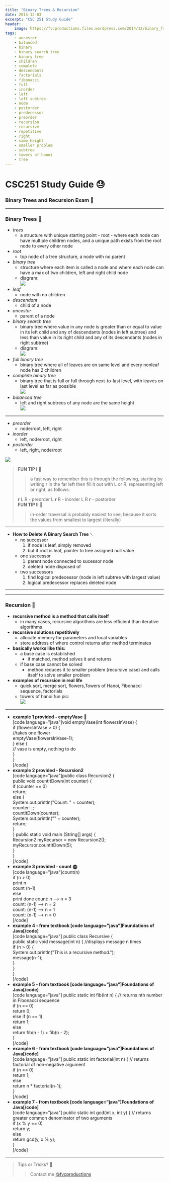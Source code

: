 ```yaml
---
title: "Binary Trees & Recursion"
date: 2014-12-03
excerpt: "CSC 251 Study Guide"
header:
    image: https://fvcproductions.files.wordpress.com/2014/12/binary_fractal_tree_03_30_60_065_075.png?w=800&h=340&crop=1
tags:
    - ancestor
    - balanced
    - binary
    - binary search tree
    - binary tree
    - children
    - complete
    - descendants
    - factorials
    - fibonacci
    - full
    - inorder
    - left
    - left subtree
    - node
    - postorder
    - predecessor
    - preorder
    - recursion
    - recursive
    - repetitive
    - right
    - same height
    - smaller problem
    - subtree
    - towers of hanoi
    - tree
---
```


CSC251 Study Guide 😓
====================

### Binary Trees and Recursion Exam 📖

------------------------------------------------------------------------

### Binary Trees 🌲

-   *trees*
    -   a structure with unique starting point - root - where each node
        can have multiple children nodes, and a unique path exists from
        the root node to every other node
-   *root*
    -   top node of a tree structure, a node with no parent
-   *binary tree*
    -   structure where each item is called a node and where each node
        can have a max of two children, left and right child node
    -   diagram:\
        ![](https://www.cs.cmu.edu/~adamchik/15-121/lectures/Trees/pix/tree1.bmp)
-   *leaf*
    -   node with no children
-   *descendant*
    -   child of a node
-   *ancestor*
    -   parent of a node
-   *binary search tree*
    -   binary tree where value in any node is greater than or equal to
        value in its left child and any of descendants (nodes in left
        subtree) and less than value in its right child and any of its
        descendants (nodes in right subtree)
    -   diagram:\
        ![](https://programminggeeks.com/wp-content/uploads/2014/01/nodes-in-binary-search-tree.png)
-   *full binary tree*
    -   binary tree where all of leaves are on same level and every
        nonleaf node has 2 children
-   *complete binary tree*
    -   binary tree that is full or full through next-to-last level,
        with leaves on last level as far as possible\
        ![](https://www.cs.cmu.edu/~adamchik/15-121/lectures/Trees/pix/full_complete.bmp)
-   *balanced tree*
    -   left and right subtrees of any node are the same height\
        ![](https://www.stoimen.com/blog/wp-content/uploads/2012/06/10.-Balanced-or-not.png)

------------------------------------------------------------------------

-   *preorder*
    -   node/root, left, right
-   *inorder*
    -   left, node/root, right
-   *postorder*
    -   left, right, node/root

![](https://www.cse.unt.edu/~donr/courses/2050/images/Figure1010.gif)

> **FUN TIP I** 🌟
>
> > a fast way to remember this is through the following, starting by
> > writing r in the far left then fill it out with L or R, representing
> > left or right, as follows:
>
> **r** L R - preorder L **r** R - inorder L R **r** - postorder\
> **FUN TIP II** 🌟
>
> > in-order traversal is probably easiest to see, because it sorts the
> > values from smallest to largest (literally)

------------------------------------------------------------------------

-   **How to Delete A Binary Search Tree** ␡
    -   no successor
        1. if node is leaf, simply removed
        2. but if root is leaf, pointer to tree assigned null value
    -   one successor
        1. parent node connected to sucessor node
        2. deleted node disposed of
    -   two successors
        1. find logical predecessor (node in left subtree with largest
            value)
        2. logical predecessor replaces deleted node

------------------------------------------------------------------------

------------------------------------------------------------------------

### Recursion 🚥

-   **recursive method is a method that calls itself**
    -   in many cases, recursive algorithms are less efficient than
        iterative algorithms
-   **recursive solutions repetitively**
    -   allocate memory for parameters and local variables
    -   store address of where control returns after method terminates
-   **basically works like this:**
    -   a base case is established
        -   if matched, method solves it and returns
    -   if base case cannot be solved
        -   method reduces it to smaller problem (recursive case) and
            calls itself to solve smaller problem
-   **examples of recursion in real life**
    -   quick sort, merge sort, flowers,Towers of Hanoi, Fibonacci
        sequence, factorials
    -   towers of hanoi fun pic:\
        ![](https://upload.wikimedia.org/wikipedia/commons/6/60/Tower_of_Hanoi_4.gif)

------------------------------------------------------------------------

-   **example 1 provided - emptyVase** 🍶\
    \[code language="java"\]void emptyVase(int flowersInVase) {\
    if (flowersInVase &gt; 0) {\
    //takes one flower\
    emptyVase(flowersInVase-1);\
    } else {\
    // vase is empty, nothing to do\
    }\
    }\
    \[/code\]
-   **example 2 provided - Recursion2**\
    \[code language="java"\]public class Recursion2 {\
    public void countItDown(int counter) {\
    if (counter == 0)\
    return;\
    else {\
    System.out.println("Count: " + counter);\
    counter--;\
    countItDown(counter);\
    System.out.println("" + counter);\
    return;\
    }\
    }
    public static void main (String\[\] args) {\
    Recursion2 myRecursor = new Recursion2();\
    myRecursor.countItDown(5);\
    }\
    }\
    \[/code\]
-   **example 3 provided - count** ⓴\
    \[code language="java"\]count(n)\
    if (n &gt; 0)\
    print n\
    count (n-1)\
    else\
    print done
    count: n --&gt; n = 3\
    count: (n-1) --&gt; n = 2\
    count: (n-1) --&gt; n = 1\
    count: (n-1) --&gt; n = 0\
    \[/code\]
-   **example 4 - from textbook \[code language="java"\]Foundations of
    Java\[/code\]**\
    \[code language="java"\] public class Recursive {\
    public static void message(int n) { //displays message n times\
    if (n &gt; 0) {\
    System.out.println("This is a recursive method.");\
    message(n-1);\
    }\
    }\
    }\
    \[/code\]
-   **example 5 - from textbook \[code language="java"\]Foundations of
    Java\[/code\]**\
    \[code language="java"\] public static int fib(int n) { // returns
    nth number in Fibonacci sequence\
    if (n == 0)\
    return 0;\
    else if (n == 1)\
    return 1;\
    else\
    return fib(n - 1) + fib(n - 2);\
    }\
    \[/code\]
-   **example 6 - from textbook \[code language="java"\]Foundations of
    Java\[/code\]**\
    \[code language="java"\] public static int factorial(int n) { //
    returns factorial of non-negative argument\
    if (n == 0)\
    return 1;\
    else\
    return n \* factorial(n-1);\
    }\
    \[/code\]
-   **example 7 - from textbook \[code language="java"\]Foundations of
    Java\[/code\]**\
    \[code language="java"\] public static int gcd(int x, int y) { //
    returns greater common denominator of two arguments\
    if (x % y == 0)\
    return y;\
    else\
    return gcd(y, x % y);\
    }\
    \[/code\]

------------------------------------------------------------------------

> Tips or Tricks? 🔎
>
> > Contact me [@fvcproductions](https://twitter.com/fvcproductions)
